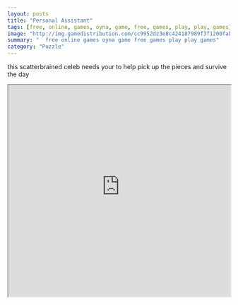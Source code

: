 ```yaml
---
layout: posts
title: "Personal Assistant"
tags: [free, online, games, oyna, game, free, games, play, play, games]
image: "http://img.gamedistribution.com/cc9952d23e8c424187989f3f1200fabd.jpg"
summary: "  free online games oyna game free games play play games"
category: "Puzzle"
---
```


this scatterbrained celeb needs your to help pick up the pieces and survive the day

<iframe width="100%" height="480px;" src="http://flash.gamedistribution.com?game=cc9952d23e8c424187989f3f1200fabd"></iframe>